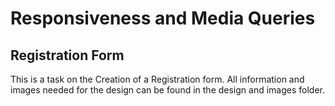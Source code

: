 <h1>Responsiveness and Media Queries</h1>
<h2>Registration Form</h2>
<p>This is a task on the Creation of a Registration form.
All information and images needed for the design can be found in the design and images folder.</p>
